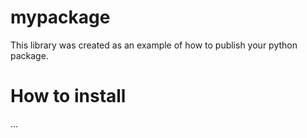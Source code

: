 # mypackage
This library was created as an example of how to publish your python package.

# How to install
...